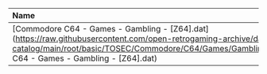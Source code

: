 |Name|Size|
|:---|---:|
|[Commodore C64 - Games - Gambling - [Z64].dat](https://raw.githubusercontent.com/open-retrogaming-archive/dat-catalog/main/root/basic/TOSEC/Commodore/C64/Games/Gambling/[Z64]/Commodore C64 - Games - Gambling - [Z64].dat)|3352|
